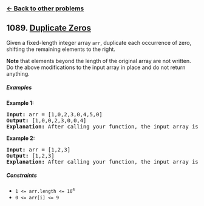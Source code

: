 ### [&#8592; Back to other problems](../../README.md)

## 1089. [Duplicate Zeros](https://leetcode.com/problems/duplicate-zeros/)

Given a fixed-length integer array `arr`, duplicate each occurrence of zero, shifting the remaining
elements to the right.

**Note** that elements beyond the length of the original array are not written. Do the above
modifications to the input array in place and do not return anything.

##### Examples

**Example 1:**

<pre>
<b>Input:</b> arr = [1,0,2,3,0,4,5,0]
<b>Output:</b> [1,0,0,2,3,0,0,4]
<b>Explanation:</b> After calling your function, the input array is modified to: [1,0,0,2,3,0,0,4]
</pre>

**Example 2:**

<pre>
<b>Input:</b> arr = [1,2,3]
<b>Output:</b> [1,2,3]
<b>Explanation:</b> After calling your function, the input array is modified to: [1,2,3]
</pre>

##### Constraints

* <code>1 <= arr.length <= 10<sup>4</sup></code>
* <code>0 <= arr[i] <= 9</code>
